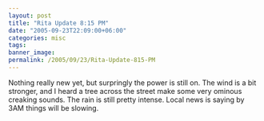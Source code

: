```yaml
---
layout: post
title: "Rita Update 8:15 PM"
date: "2005-09-23T22:09:00+06:00"
categories: misc 
tags: 
banner_image: 
permalink: /2005/09/23/Rita-Update-815-PM
---
```


Nothing really new yet, but surpringly the power is still on. The wind is a bit stronger, and I heard a tree across the street make some very ominous creaking sounds. The rain is still pretty intense. Local news is saying by 3AM things will be slowing.